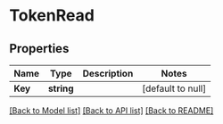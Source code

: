 # TokenRead

## Properties
Name | Type | Description | Notes
------------ | ------------- | ------------- | -------------
**Key** | **string** |  | [default to null]

[[Back to Model list]](../README.md#documentation-for-models) [[Back to API list]](../README.md#documentation-for-api-endpoints) [[Back to README]](../README.md)

